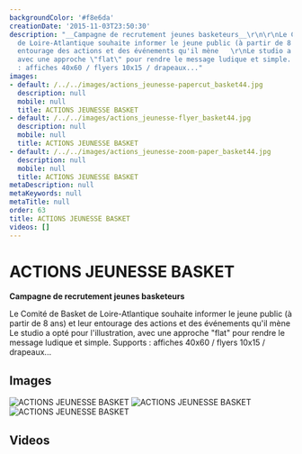 ```yaml
---
backgroundColor: '#f8e6da'
creationDate: '2015-11-03T23:50:30'
description: "__Campagne de recrutement jeunes basketeurs__\r\n\r\nLe Comité de Basket
  de Loire-Atlantique souhaite informer le jeune public (à partir de 8 ans) et leur
  entourage des actions et des événements qu'il mène   \r\nLe studio a opté pour l'illustration,
  avec une approche \"flat\" pour rendre le message ludique et simple.   \r\nSupports
  : affiches 40x60 / flyers 10x15 / drapeaux..."
images:
- default: /../../images/actions_jeunesse-papercut_basket44.jpg
  description: null
  mobile: null
  title: ACTIONS JEUNESSE BASKET
- default: /../../images/actions_jeunesse-flyer_basket44.jpg
  description: null
  mobile: null
  title: ACTIONS JEUNESSE BASKET
- default: /../../images/actions_jeunesse-zoom-paper_basket44.jpg
  description: null
  mobile: null
  title: ACTIONS JEUNESSE BASKET
metaDescription: null
metaKeywords: null
metaTitle: null
order: 63
title: ACTIONS JEUNESSE BASKET
videos: []
---
```


# ACTIONS JEUNESSE BASKET

__Campagne de recrutement jeunes basketeurs__

Le Comité de Basket de Loire-Atlantique souhaite informer le jeune public (à partir de 8 ans) et leur entourage des actions et des événements qu'il mène
Le studio a opté pour l'illustration, avec une approche "flat" pour rendre le message ludique et simple.
Supports : affiches 40x60 / flyers 10x15 / drapeaux...

## Images

![ACTIONS JEUNESSE BASKET](/../../images/actions_jeunesse-papercut_basket44.jpg)
![ACTIONS JEUNESSE BASKET](/../../images/actions_jeunesse-flyer_basket44.jpg)
![ACTIONS JEUNESSE BASKET](/../../images/actions_jeunesse-zoom-paper_basket44.jpg)

## Videos
